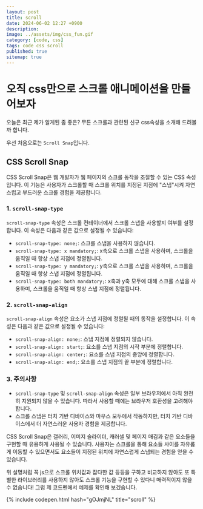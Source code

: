 ```yaml
---
layout: post
title: scroll
date: 2024-06-02 12:27 +0900
description: 
image: ../assets/img/css_fun.gif
category: [code, css]
tags: code css scroll
published: true
sitemap: true
---
```


# 오직 css만으로 스크롤 애니메이션을 만들어보자

오늘은 최근 제가 알게된 좀 좋은? 무튼 스크롤과 관련된 신규 css속성을 소개해 드려볼까 합니다.

우선 처음으로는 `Scroll Snap`입니다.

## CSS Scroll Snap

CSS Scroll Snap은 웹 개발자가 웹 페이지의 스크롤 동작을 조절할 수 있는 CSS 속성입니다. 이 기능은 사용자가 스크롤할 때 스크롤 위치를 지정된 지점에 "스냅"시켜 자연스럽고 부드러운 스크롤 경험을 제공합니다.

### 1. `scroll-snap-type`

`scroll-snap-type` 속성은 스크롤 컨테이너에서 스크롤 스냅을 사용할지 여부를 설정합니다. 이 속성은 다음과 같은 값으로 설정될 수 있습니다:

- `scroll-snap-type: none;`: 스크롤 스냅을 사용하지 않습니다.
- `scroll-snap-type: x mandatory;`: x축으로 스크롤 스냅을 사용하며, 스크롤을 움직일 때 항상 스냅 지점에 정렬됩니다.
- `scroll-snap-type: y mandatory;`: y축으로 스크롤 스냅을 사용하며, 스크롤을 움직일 때 항상 스냅 지점에 정렬됩니다.
- `scroll-snap-type: both mandatory;`: x축과 y축 모두에 대해 스크롤 스냅을 사용하며, 스크롤을 움직일 때 항상 스냅 지점에 정렬됩니다.

### 2. `scroll-snap-align`

`scroll-snap-align` 속성은 요소가 스냅 지점에 정렬될 때의 동작을 설정합니다. 이 속성은 다음과 같은 값으로 설정될 수 있습니다:

- `scroll-snap-align: none;`: 스냅 지점에 정렬되지 않습니다.
- `scroll-snap-align: start;`: 요소를 스냅 지점의 시작 부분에 정렬합니다.
- `scroll-snap-align: center;`: 요소를 스냅 지점의 중앙에 정렬합니다.
- `scroll-snap-align: end;`: 요소를 스냅 지점의 끝 부분에 정렬합니다.

### 3. 주의사항

- `scroll-snap-type` 및 `scroll-snap-align` 속성은 일부 브라우저에서 아직 완전히 지원되지 않을 수 있습니다. 따라서 사용할 때에는 브라우저 호환성을 고려해야 합니다.
- 스크롤 스냅은 터치 기반 디바이스와 마우스 모두에서 작동하지만, 터치 기반 디바이스에서 더 자연스러운 사용자 경험을 제공합니다.

CSS Scroll Snap은 갤러리, 이미지 슬라이더, 캐러셀 및 페이지 매김과 같은 요소들을 구현할 때 유용하게 사용될 수 있습니다. 사용자는 스크롤을 통해 요소들 사이를 자유롭게 이동할 수 있으면서도 요소들이 지정된 위치에 자연스럽게 스냅되는 경험을 얻을 수 있습니다.

위 설명처럼 꼭 js으로 스크롤 위치값과 잡다한 값 등등을 구하고 비교하지 않아도 또 특별한 라이브러리를 사용하지 않아도 스크롤 기능을 구현할 수 있다니 매력적이지 않을 수 없습니다! 그럼 제 코드펜에서 예제를 확인해 보겠습니다.

{% include codepen.html hash="gOJmjNL" title="scroll" %}
